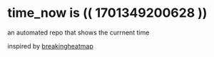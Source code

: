 # time_now is (( 1701349200628 ))

an automated repo that shows the currnent time

inspired by [breakingheatmap](https://github.com/breakingheatmap/breakingheatmap)